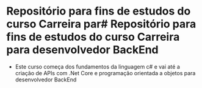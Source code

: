 # Repositório para fins de estudos do curso Carreira par# Repositório para fins de estudos do curso Carreira para desenvolvedor BackEnd

- Este curso começa dos fundamentos da linguagem c# e vai até a criação de APIs com .Net Core e programação orientada a objetos para desenvolvedor BackEnd
